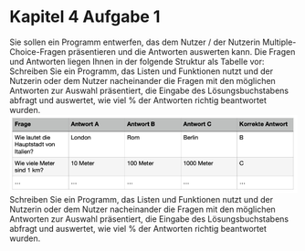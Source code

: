 # Kapitel 4 Aufgabe 1
Sie sollen ein Programm entwerfen, das dem Nutzer / der Nutzerin Multiple-Choice-Fragen präsentieren und die Antworten auswerten kann. Die Fragen und Antworten liegen Ihnen in der folgende Struktur als Tabelle vor:
Schreiben Sie ein Programm, das Listen und Funktionen nutzt und der Nutzerin oder dem Nutzer nacheinander die Fragen mit den möglichen Antworten zur Auswahl präsentiert, die Eingabe des Lösungsbuchstabens abfragt und auswertet, wie viel % der Antworten richtig beantwortet wurden.
![img](img.png)
Schreiben Sie ein Programm, das Listen und Funktionen nutzt und der Nutzerin oder dem Nutzer nacheinander die Fragen mit den möglichen Antworten zur Auswahl präsentiert, die Eingabe des Lösungsbuchstabens abfragt und auswertet, wie viel % der Antworten richtig beantwortet wurden.
